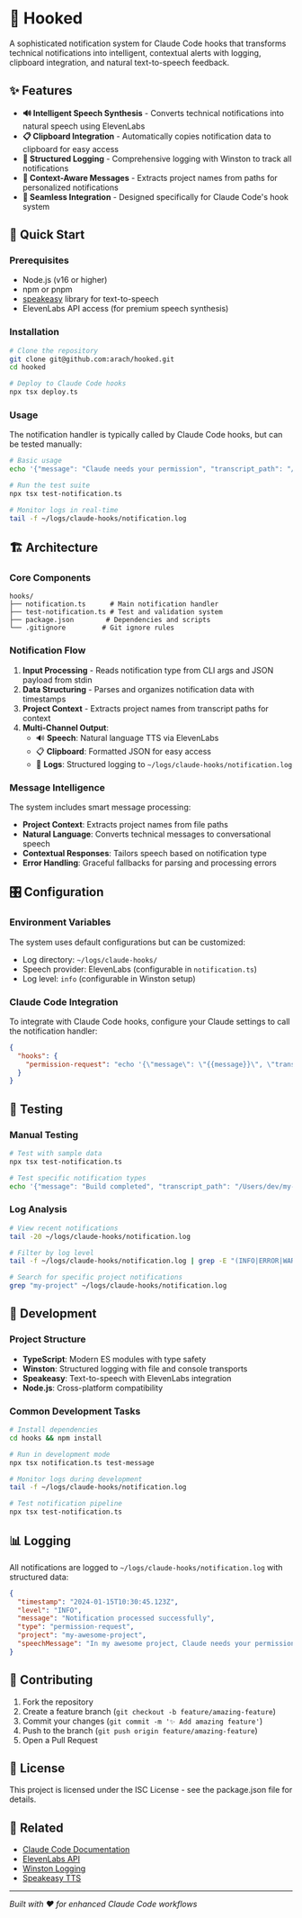 # 🎯 Hooked

A sophisticated notification system for Claude Code hooks that transforms technical notifications into intelligent, contextual alerts with logging, clipboard integration, and natural text-to-speech feedback.

## ✨ Features

- **🔊 Intelligent Speech Synthesis** - Converts technical notifications into natural speech using ElevenLabs
- **📋 Clipboard Integration** - Automatically copies notification data to clipboard for easy access
- **📝 Structured Logging** - Comprehensive logging with Winston to track all notifications
- **🎨 Context-Aware Messages** - Extracts project names from paths for personalized notifications
- **🔗 Seamless Integration** - Designed specifically for Claude Code's hook system

## 🚀 Quick Start

### Prerequisites

- Node.js (v16 or higher)
- npm or pnpm
- [speakeasy](https://github.com/speakeasy-js/speakeasy) library for text-to-speech
- ElevenLabs API access (for premium speech synthesis)

### Installation

```bash
# Clone the repository
git clone git@github.com:arach/hooked.git
cd hooked

# Deploy to Claude Code hooks
npx tsx deploy.ts
```

### Usage

The notification handler is typically called by Claude Code hooks, but can be tested manually:

```bash
# Basic usage
echo '{"message": "Claude needs your permission", "transcript_path": "/path/to/project"}' | npx tsx notification.ts permission-request

# Run the test suite
npx tsx test-notification.ts

# Monitor logs in real-time
tail -f ~/logs/claude-hooks/notification.log
```

## 🏗️ Architecture

### Core Components

```
hooks/
├── notification.ts      # Main notification handler
├── test-notification.ts # Test and validation system
├── package.json        # Dependencies and scripts
└── .gitignore         # Git ignore rules
```

### Notification Flow

1. **Input Processing** - Reads notification type from CLI args and JSON payload from stdin
2. **Data Structuring** - Parses and organizes notification data with timestamps
3. **Project Context** - Extracts project names from transcript paths for context
4. **Multi-Channel Output**:
   - 🔊 **Speech**: Natural language TTS via ElevenLabs
   - 📋 **Clipboard**: Formatted JSON for easy access
   - 📝 **Logs**: Structured logging to `~/logs/claude-hooks/notification.log`

### Message Intelligence

The system includes smart message processing:

- **Project Context**: Extracts project names from file paths
- **Natural Language**: Converts technical messages to conversational speech
- **Contextual Responses**: Tailors speech based on notification type
- **Error Handling**: Graceful fallbacks for parsing and processing errors

## 🎛️ Configuration

### Environment Variables

The system uses default configurations but can be customized:

- Log directory: `~/logs/claude-hooks/`
- Speech provider: ElevenLabs (configurable in `notification.ts`)
- Log level: `info` (configurable in Winston setup)

### Claude Code Integration

To integrate with Claude Code hooks, configure your Claude settings to call the notification handler:

```json
{
  "hooks": {
    "permission-request": "echo '{\"message\": \"{{message}}\", \"transcript_path\": \"{{transcript_path}}\"}' | npx tsx /path/to/hooked/hooks/notification.ts permission-request"
  }
}
```

## 🧪 Testing

### Manual Testing

```bash
# Test with sample data
npx tsx test-notification.ts

# Test specific notification types
echo '{"message": "Build completed", "transcript_path": "/Users/dev/my-project"}' | npx tsx notification.ts build-complete
```

### Log Analysis

```bash
# View recent notifications
tail -20 ~/logs/claude-hooks/notification.log

# Filter by log level
tail -f ~/logs/claude-hooks/notification.log | grep -E "(INFO|ERROR|WARN)"

# Search for specific project notifications
grep "my-project" ~/logs/claude-hooks/notification.log
```

## 🔧 Development

### Project Structure

- **TypeScript**: Modern ES modules with type safety
- **Winston**: Structured logging with file and console transports
- **Speakeasy**: Text-to-speech with ElevenLabs integration
- **Node.js**: Cross-platform compatibility

### Common Development Tasks

```bash
# Install dependencies
cd hooks && npm install

# Run in development mode
npx tsx notification.ts test-message

# Monitor logs during development
tail -f ~/logs/claude-hooks/notification.log

# Test notification pipeline
npx tsx test-notification.ts
```

## 📊 Logging

All notifications are logged to `~/logs/claude-hooks/notification.log` with structured data:

```json
{
  "timestamp": "2024-01-15T10:30:45.123Z",
  "level": "INFO",
  "message": "Notification processed successfully",
  "type": "permission-request",
  "project": "my-awesome-project",
  "speechMessage": "In my awesome project, Claude needs your permission"
}
```

## 🤝 Contributing

1. Fork the repository
2. Create a feature branch (`git checkout -b feature/amazing-feature`)
3. Commit your changes (`git commit -m '✨ Add amazing feature'`)
4. Push to the branch (`git push origin feature/amazing-feature`)
5. Open a Pull Request

## 📄 License

This project is licensed under the ISC License - see the package.json file for details.

## 🔗 Related

- [Claude Code Documentation](https://docs.anthropic.com/claude/docs)
- [ElevenLabs API](https://elevenlabs.io/)
- [Winston Logging](https://github.com/winstonjs/winston)
- [Speakeasy TTS](https://github.com/speakeasy-js/speakeasy)

---

*Built with ❤️ for enhanced Claude Code workflows*
